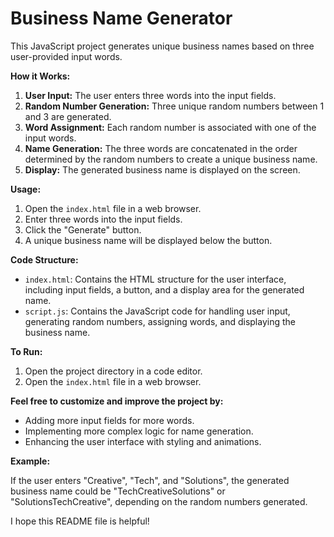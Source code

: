 # Business Name Generator

This JavaScript project generates unique business names based on three user-provided input words.

**How it Works:**

1. **User Input:** The user enters three words into the input fields.
2. **Random Number Generation:** Three unique random numbers between 1 and 3 are generated.
3. **Word Assignment:** Each random number is associated with one of the input words.
4. **Name Generation:** The three words are concatenated in the order determined by the random numbers to create a unique business name.
5. **Display:** The generated business name is displayed on the screen.

**Usage:**

1. Open the `index.html` file in a web browser.
2. Enter three words into the input fields.
3. Click the "Generate" button.
4. A unique business name will be displayed below the button.

**Code Structure:**

- `index.html`: Contains the HTML structure for the user interface, including input fields, a button, and a display area for the generated name.
- `script.js`: Contains the JavaScript code for handling user input, generating random numbers, assigning words, and displaying the business name.

**To Run:**

1. Open the project directory in a code editor.
2. Open the `index.html` file in a web browser.

**Feel free to customize and improve the project by:**

- Adding more input fields for more words.
- Implementing more complex logic for name generation.
- Enhancing the user interface with styling and animations.

**Example:**

If the user enters "Creative", "Tech", and "Solutions", the generated business name could be "TechCreativeSolutions" or "SolutionsTechCreative", depending on the random numbers generated.

I hope this README file is helpful!
